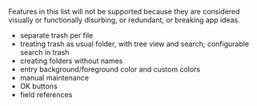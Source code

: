 Features in this list will not be supported because they are considered visually or functionally disurbing, or redundant, or breaking app ideas.

- separate trash per file
- treating trash as usual folder, with tree view and search; configurable search in trash
- creating folders without names
- entry background/foreground color and custom colors
- manual maintenance
- OK buttons
- field references